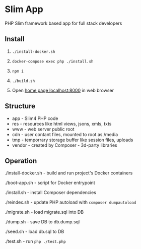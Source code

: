 # Slim App

PHP Slim framework based app for full stack developers

## Install

1) `./install-docker.sh`

2) `docker-compose exec php ./install.sh`

3) `npm i`

4) `./build.sh`

5) Open [home page localhost:8000](http://localhost:8000) in web browser

## Structure

- app - Slim4 PHP code
- res - resources like html views, jsons, xmls, txts
- www - web server public root
- cdn - user contant files, mounted to root as /media
- tmp - temporrary storage buffer like session files, uploads
- vendor - created by Composer - 3d-party libraries

## Operation

./install-docker.sh - build and run project's Docker containers

./boot-app.sh - script for Docker entrypoint

./install.sh - install Composer dependencies

./reindex.sh - update PHP autoload with `composer dumpautoload`

./migrate.sh - load migrate.sql into DB

./dump.sh - save DB to db.dump.sql

./seed.sh - load db.sql to DB

./test.sh - run `php ./test.php`

